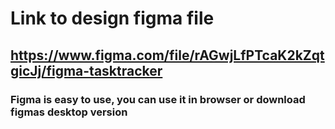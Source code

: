# Link to design figma file

## https://www.figma.com/file/rAGwjLfPTcaK2kZqtgicJj/figma-tasktracker

### Figma is easy to use, you can use it in browser or download figmas desktop version
